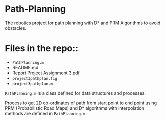 # Path-Planning
The robotics project for path planning with D* and PRM Algorithms to avoid obstacles.

# Files in the repo::

- `PathPlanning.m`
- README.md
- Report Project Assignment 3.pdf
- `project3pathplan.fig`
- `project3pathplan.m`

`PathPlanning.m` is a class defined for data structures and processes.

Process to get 2D co-ordinates of path from start point to end point using PRM (Probabilistic Road Maps) and D* algorithms with interpolation methods are defined in `PathPlanning.m`.
